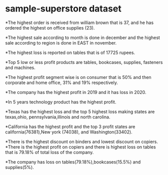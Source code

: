 # sample-superstore dataset

*The highest order is received from william brown that is 37, and he has ordered the highest on office supplies (23).																							
																																														
*The highest sale according to month is done in december and the highest sale according to region is done in EAST in november.																							
																							
*The highest loss is reported on tables that is of 17725 rupees.																							
																							
*Top 5 low or less profit products are tables, bookcases, supplies, fasteners and machines.																							
																							
*The highest profit segment wise is on consumer that is 50% and then corporate and home office, 31% and 19% respectively.																							
																							
*The company has the highest profit in 2019 and it has loss in 2020.																							
																							
*In 5 years technology product has the highest profit.																							
																							
*Texas has the highest loss and the top 5 highest loss making states are texas,ohio, pennsylvania,illinois and north carolina.																							
																							
*California has the highest profit and the top 3 profit states are california(76381),New york (74038), and Washington(33402).																							
																							
*There is the highest discount on binders and lowest discount on copiers.																							
*There is the highest profit on copiers and there is highest loss on tables that is 79.18% of total loss of the company.																							
																							
*The company has loss on tables(79.18%),bookcases(15.5%) and supplies(5%).																							

